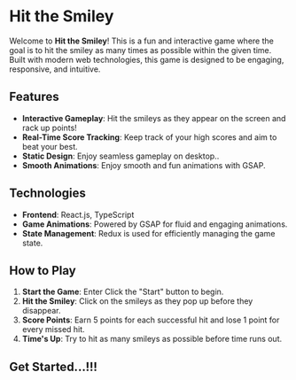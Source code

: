 # Hit the Smiley

Welcome to **Hit the Smiley**! This is a fun and interactive game where the goal is to hit the smiley as many times as possible within the given time. Built with modern web technologies, this game is designed to be engaging, responsive, and intuitive.

## Features

- **Interactive Gameplay**: Hit the smileys as they appear on the screen and rack up points!
- **Real-Time Score Tracking**: Keep track of your high scores and aim to beat your best.
- **Static Design**: Enjoy seamless gameplay on desktop..
- **Smooth Animations**: Enjoy smooth and fun animations with GSAP.

## Technologies

- **Frontend**: React.js, TypeScript
- **Game Animations**: Powered by GSAP for fluid and engaging animations.
- **State Management**: Redux is used for efficiently managing the game state.

## How to Play

1. **Start the Game**: Enter Click the "Start" button to begin.
2. **Hit the Smiley**: Click on the smileys as they pop up before they disappear.
3. **Score Points**: Earn 5 points for each successful hit and lose 1 point for every missed hit.
4. **Time's Up**: Try to hit as many smileys as possible before time runs out.

## Get Started...!!!
